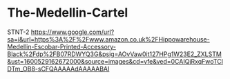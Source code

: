# The-Medellin-Cartel
STNT-2
https://www.google.com/url?sa=i&url=https%3A%2F%2Fwww.amazon.co.uk%2FHippowarehouse-Medellin-Escobar-Printed-Accessory-Black%2Fdp%2FB07RDWYQ3G&psig=AOvVaw0it127HPg1W23E2_ZXLSTM&ust=1600529162672000&source=images&cd=vfe&ved=0CAIQjRxqFwoTCIDTm_OB8-sCFQAAAAAdAAAAABAI
